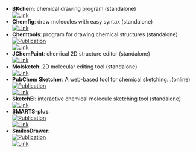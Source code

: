 - **BKchem**: chemical drawing program (standalone)  
	[![Link](https://img.shields.io/badge/Link-online-brightgreen?style=for-the-badge&logo=cachet&logoColor=65FF8F)](http://bkchem.zirael.org/)  
- **Chemfig**: draw molecules with easy syntax (standalone)  
	[![Link](https://img.shields.io/badge/Link-online-brightgreen?style=for-the-badge&logo=cachet&logoColor=65FF8F)](https://www.ctan.org/pkg/chemfig)  
- **Chemtools**: program for drawing chemical structures (standalone)  
	[![Publication](https://img.shields.io/badge/Publication-Citations:49-blue?style=for-the-badge&logo=bookstack)](https://doi.org/10.1016/j.cplett.2016.07.039)  
	[![Link](https://img.shields.io/badge/Link-online-brightgreen?style=for-the-badge&logo=cachet&logoColor=65FF8F)](http://ruby.chemie.uni-freiburg.de/~martin/chemtool)  
- **JChemPaint**: chemical 2D structure editor (standalone)  
	[![Link](https://img.shields.io/badge/Link-online-brightgreen?style=for-the-badge&logo=cachet&logoColor=65FF8F)](http://jchempaint.github.io/)  
- **Molsketch**: 2D molecular editing tool (standalone)  
	[![Link](https://img.shields.io/badge/Link-online-brightgreen?style=for-the-badge&logo=cachet&logoColor=65FF8F)](http://sourceforge.net/projects/molsketch)  
- **PubChem Sketcher**: A web-based tool for chemical sketching...(online)  
	[![Publication](https://img.shields.io/badge/Publication-Citations:75-blue?style=for-the-badge&logo=bookstack)](https://doi.org/10.1186%2F1758-2946-1-20)  
	[![Link](https://img.shields.io/badge/Link-online-brightgreen?style=for-the-badge&logo=cachet&logoColor=65FF8F)](http://pubchem.ncbi.nlm.nih.gov/edit2/index.html)  
- **SketchEl**: interactive chemical molecule sketching tool (standalone)  
	[![Link](https://img.shields.io/badge/Link-online-brightgreen?style=for-the-badge&logo=cachet&logoColor=65FF8F)](http://sketchel.sourceforge.net/)  
- **SMARTS-plus**:   
	[![Publication](https://img.shields.io/badge/Publication-Citations:8-blue?style=for-the-badge&logo=bookstack)](https://doi.org/10.1002/minf.202000216)  
	[![Link](https://img.shields.io/badge/Link-online-brightgreen?style=for-the-badge&logo=cachet&logoColor=65FF8F)](https://smarts.plus/)  
- **SmilesDrawer**:   
	[![Publication](https://img.shields.io/badge/Publication-Citations:50-blue?style=for-the-badge&logo=bookstack)](https://doi.org/10.1021/acs.jcim.7b00425)  
	[![Link](https://img.shields.io/badge/Link-online-brightgreen?style=for-the-badge&logo=cachet&logoColor=65FF8F)](https://doc.gdb.tools/smilesDrawer/)  
